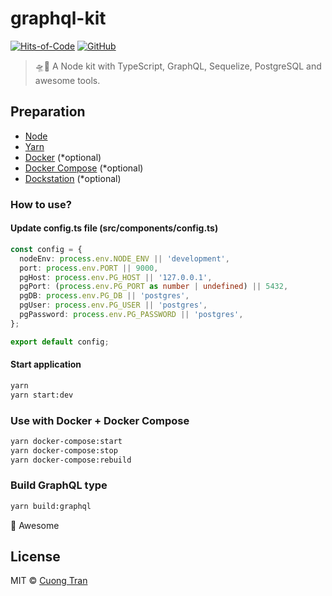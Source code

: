 # graphql-kit

[![Hits-of-Code](https://hitsofcode.com/github/103cuong/graphql-kit)](https://hitsofcode.com/view/github/103cuong/graphql-kit)
[![GitHub](https://img.shields.io/github/license/103cuong/graphql-kit.svg)](https://github.com/103cuong/graphql-kit/blob/master/LICENSE)

> 🛸🚀 A Node kit with TypeScript, GraphQL, Sequelize, PostgreSQL and awesome tools.

## Preparation

- [Node](https://nodejs.org/en/)
- [Yarn](https://yarnpkg.com/)
- [Docker](https://www.docker.com/) (*optional)
- [Docker Compose](https://docs.docker.com/compose/) (*optional)
- [Dockstation](https://dockstation.io/) (*optional)

### How to use?

#### Update config.ts file (src/components/config.ts)

```typescript
const config = {
  nodeEnv: process.env.NODE_ENV || 'development',
  port: process.env.PORT || 9000,
  pgHost: process.env.PG_HOST || '127.0.0.1',
  pgPort: (process.env.PG_PORT as number | undefined) || 5432,
  pgDB: process.env.PG_DB || 'postgres',
  pgUser: process.env.PG_USER || 'postgres',
  pgPassword: process.env.PG_PASSWORD || 'postgres',
};

export default config;
```

#### Start application

```sh
yarn
yarn start:dev
```

### Use with Docker + Docker Compose

```sh
yarn docker-compose:start
yarn docker-compose:stop
yarn docker-compose:rebuild
```

### Build GraphQL type

```sh
yarn build:graphql
```

🙌 Awesome

## License

MIT © [Cuong Tran](https://github.com/103cuong)

